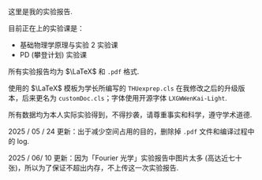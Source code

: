 这里是我的实验报告.

目前正在上的实验课是：

 - 基础物理学原理与实验 2 实验课
 - PD (攀登计划) 实验课

所有实验报告均为 $\LaTeX$ 和 ``.pdf`` 格式.

使用的 $\LaTeX$ 模板为学长所编写的 ``THUexprep.cls`` 在我修改之后的升级版本，后来更名为 ``customDoc.cls``；字体使用开源字体 ``LXGWWenKai-Light``.

所有数据均为本人实际实验得到，不得抄袭，请尊重事实和科学，遵守学术道德.

2025 / 05 / 24 更新：出于减少空间占用的目的，删除掉 ``.pdf`` 文件和编译过程中的 log.

2025 / 06/  10 更新：因为「Fourier 光学」实验报告中图片太多 (高达近七十张)，所以为了保证不超出内存，不上传这一次实验报告.